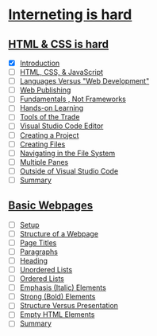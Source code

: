 # [Interneting is hard](https://www.internetingishard.com/)

## [HTML & CSS is hard](https://www.internetingishard.com/html-and-css/)

- [x] [Introduction](https://www.internetingishard.com/html-and-css/introduction/)
- [ ] [HTML, CSS, & JavaScript](https://www.internetingishard.com/html-and-css/introduction/#html-css-and-javascript)
- [ ] [Languages Versus "Web Development"](https://www.internetingishard.com/html-and-css/introduction/#languages-versus-web-development)
- [ ] [Web Publishing](https://www.internetingishard.com/html-and-css/introduction/#web-publishing)
- [ ] [Fundamentals , Not Frameworks](https://www.internetingishard.com/html-and-css/introduction/#fundamentals-not-frameworks)
- [ ] [Hands-on Learning](https://www.internetingishard.com/html-and-css/introduction/#hands-on-learning)
- [ ] [Tools of the Trade](https://www.internetingishard.com/html-and-css/introduction/#tools-of-the-trade)
- [ ] [Visual Studio Code Editor](https://www.internetingishard.com/html-and-css/introduction/#atom-text-editor)
- [ ] [Creating a Project](https://www.internetingishard.com/html-and-css/introduction/#creating-a-project)
- [ ] [Creating Files](https://www.internetingishard.com/html-and-css/introduction/#creating-files)
- [ ] [Navigating in the File System](https://www.internetingishard.com/html-and-css/introduction/#navigating-the-file-system)
- [ ] [Multiple Panes](https://www.internetingishard.com/html-and-css/introduction/#multiple-panes)
- [ ] [Outside of Visual Studio Code](https://www.internetingishard.com/html-and-css/introduction/#outside-of-atom)
- [ ] [Summary](https://www.internetingishard.com/html-and-css/introduction/#summary)

## [Basic Webpages](https://www.internetingishard.com/html-and-css/basic-web-pages/)

- [ ] [Setup](https://www.internetingishard.com/html-and-css/basic-web-pages/#setup)
- [ ] [Structure of a Webpage](https://www.internetingishard.com/html-and-css/basic-web-pages/#structure-of-a-web-page)
- [ ] [Page Titles](https://www.internetingishard.com/html-and-css/basic-web-pages/#page-titles)
- [ ] [Paragraphs](https://www.internetingishard.com/html-and-css/basic-web-pages/#paragraphs)
- [ ] [Heading](https://www.internetingishard.com/html-and-css/basic-web-pages/#headings)
- [ ] [Unordered Lists](https://www.internetingishard.com/html-and-css/basic-web-pages/#unordered-lists)
- [ ] [Ordered Lists](https://www.internetingishard.com/html-and-css/basic-web-pages/#ordered-lists)
- [ ] [Emphasis (Italic) Elements](https://www.internetingishard.com/html-and-css/basic-web-pages/#emphasis-italic-elements)
- [ ] [Strong (Bold) Elements](https://www.internetingishard.com/html-and-css/basic-web-pages/#strong-bold-elements)
- [ ] [Structure Versus Presentation](https://www.internetingishard.com/html-and-css/basic-web-pages/#structure-versus-presentation)
- [ ] [Empty HTML Elements](https://www.internetingishard.com/html-and-css/basic-web-pages/#empty-html-elements)
- [ ] [Summary](https://www.internetingishard.com/html-and-css/basic-web-pages/#summary)
